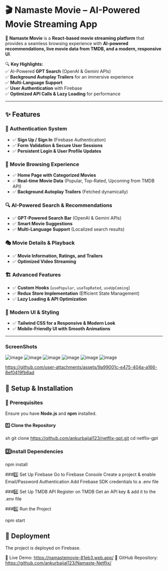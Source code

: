 # 🎬 Namaste Movie – AI-Powered Movie Streaming App  

🚀 **Namaste Movie** is a **React-based movie streaming platform** that provides a seamless browsing experience with **AI-powered recommendations, live movie data from TMDB, and a modern, responsive UI**.  

🔍 **Key Highlights:**  
✅ AI-Powered **GPT Search** (OpenAI & Gemini APIs)  
✅ **Background Autoplay Trailers** for an immersive experience  
✅ **Multi-Language Support**  
✅ **User Authentication** with Firebase  
✅ **Optimized API Calls & Lazy Loading** for performance  

---

## ✨ Features  

### 🔐 Authentication System  
- ✅ **Sign Up / Sign In** (Firebase Authentication)  
- ✅ **Form Validation & Secure User Sessions**  
- ✅ **Persistent Login & User Profile Updates**  

### 🎥 Movie Browsing Experience  
- ✅ **Home Page with Categorized Movies**  
- ✅ **Real-time Movie Data** (Popular, Top-Rated, Upcoming from TMDB API)  
- ✅ **Background Autoplay Trailers** (Fetched dynamically)  

### 🔍 AI-Powered Search & Recommendations  
- ✅ **GPT-Powered Search Bar** (OpenAI & Gemini APIs)  
- ✅ **Smart Movie Suggestions**  
- ✅ **Multi-Language Support** (Localized search results)  

### 🎭 Movie Details & Playback  
- ✅ **Movie Information, Ratings, and Trailers**  
- ✅ **Optimized Video Streaming**  

### 🏗️ Advanced Features  
- ✅ **Custom Hooks** (`usePopular`, `useTopRated`, `useUpComing`)  
- ✅ **Redux Store Implementation** (Efficient State Management)  
- ✅ **Lazy Loading & API Optimization**  

### 🎨 Modern UI & Styling  
- ✅ **Tailwind CSS for a Responsive & Modern Look**  
- ✅ **Mobile-Friendly UI with Smooth Animations**  

---

  ### ScreenShots
![image](https://github.com/user-attachments/assets/8cc97bed-1e87-44cd-aa12-04189a23d22b)
![image](https://github.com/user-attachments/assets/298ef23b-a6fd-409a-bc83-6e00776666f4)
![image](https://github.com/user-attachments/assets/74410f82-c31b-4096-885f-170b3af09942)
![image](https://github.com/user-attachments/assets/d3fb4c1d-fe14-46f2-a40e-f78eb1db86fe)
![image](https://github.com/user-attachments/assets/78303e99-565d-4594-a77f-2b35f6d283b3)
![image](https://github.com/user-attachments/assets/511266f4-589c-42a6-91b2-8b500001f928)


https://github.com/user-attachments/assets/9a99001c-e475-404a-a166-8ef0419fb6ad



## 🔧 Setup & Installation  

### 📌 Prerequisites  
Ensure you have **Node.js** and **npm** installed.  

#### 1️⃣ Clone the Repository  
sh
git clone https://github.com/ankurbaijal123/netflix-gpt.git
cd netflix-gpt

### 2️⃣Install Dependencies
npm install


###3️⃣ Set Up Firebase
Go to Firebase Console
Create a project & enable Email/Password Authentication
Add Firebase SDK credentials to a .env file

###4️⃣ Set Up TMDB API
Register on TMDB
Get an API key & add it to the .env file

###5️⃣ Run the Project

npm start

## 🚀 Deployment
The project is deployed on Firebase.

🔗 Live Demo: https://namastemovie-81eb3.web.app/
📂 GitHub Repository: https://github.com/ankurbaijal123/Namaste-Netflix/


